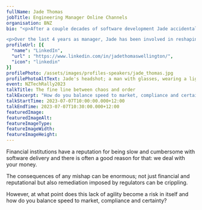 ```yaml
---
fullName: Jade Thomas
jobTitle: Engineering Manager Online Channels
organisation: BNZ
bio: "<p>After a couple decades of software development Jade accidentally found himself in an engineering leadership role. Initially not keen on the engineering manager title, as he never saw himself as manager, but enticed by the hope of having some influence in building a better environment for engineers to flourish in. Jade fights to keep the management part of the role to a minimum, while trying to stay relevant and useful to engineers.</p>

<p>Over the last 4 years as manager, Jade has been involved in reshaping bnz’s online banking ways of working — standardising and  industrialising their software patterns, increasing their scalability and reliability — all while the organisation reshapes their technology business unit. </p>"
profileUrl: [{
  "name": "LinkedIn",
  "url" : "https://www.linkedin.com/in/jadethomaswellington/",
  "icon": "linkedin"
}]
profilePhoto: /assets/images/profiles-speakers/jade_thomas.jpg
profilePhotoAltText: Jade's headshot; a man with glasses, wearing a light blue pattern shirt and a dark blue woollen jacket.
event: NZTechRally2023
talkTitle: The fine line between chaos and order
talkExcerpt: "How do you balance speed to market, compliance and certainty in a financial institution?"
talkStartTime: 2023-07-07T10:00:00.000+12:00
talkEndTime: 2023-07-07T10:30:00.000+12:00
featuredImage:
featuredImageAlt:
featureImageType:
featureImageWidth:
featureImageHeight:
---
```


<p>
  Financial institutions have a reputation for being slow and cumbersome with software delivery and there is often a good reason for that: we deal with your money.
</p>

<p>
  The consequences of any mishap can be enormous; not just financial and reputational but also remediation imposed by regulators can be crippling.
</p>

<p>
  However, at what point does this lack of agility become a risk in itself and how do you balance speed to market, compliance and certainty?
</p>

